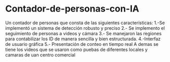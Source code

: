 # Contador-de-personas-con-IA
Un contador de personas que consta de las siguientes características: 
1.-Se implementó un sistema de detección robusto y preciso 
2.- Se implemento el seguimiento de personas a videos y cámara 
3.-  Se manejaron las regiones para contabilizar los ID de manera sencilla y bien estructurada. 
4.-Interfaz de usuario gráfica 
5.- Presentación de conteo en tiempo real
A demas se tiene los videos que se usaron como puebas de diferentes locales y camaras de uan centro comercial
